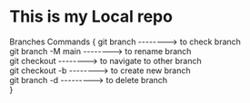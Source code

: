 # This is my Local repo

Branches Commands {
    git branch  --------> to check branch<br>
    git branch -M main --------> to rename branch<br>
    git checkout <other branch name> --------> to navigate to other branch<br>
    git checkout -b <new branch name> --------> to create new branch<br>
    git branch -d <branch name> ---------> to delete branch<br>
}